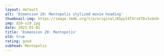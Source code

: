 ```yaml
---
layout: default
alt: 'Dimension 20: Mentopolis stylized movie heading'
thumbnail-img: https://image.tmdb.org/t/p/original/BSpyI4TXrsEfDv3xdxOdIsJSwT.png
img: d20-s19.jpg
date: 2023-01-01
title: 'Dimension 20: Mentopolis'
old: true
rating: good
subhead: Mentopolis
---
```

